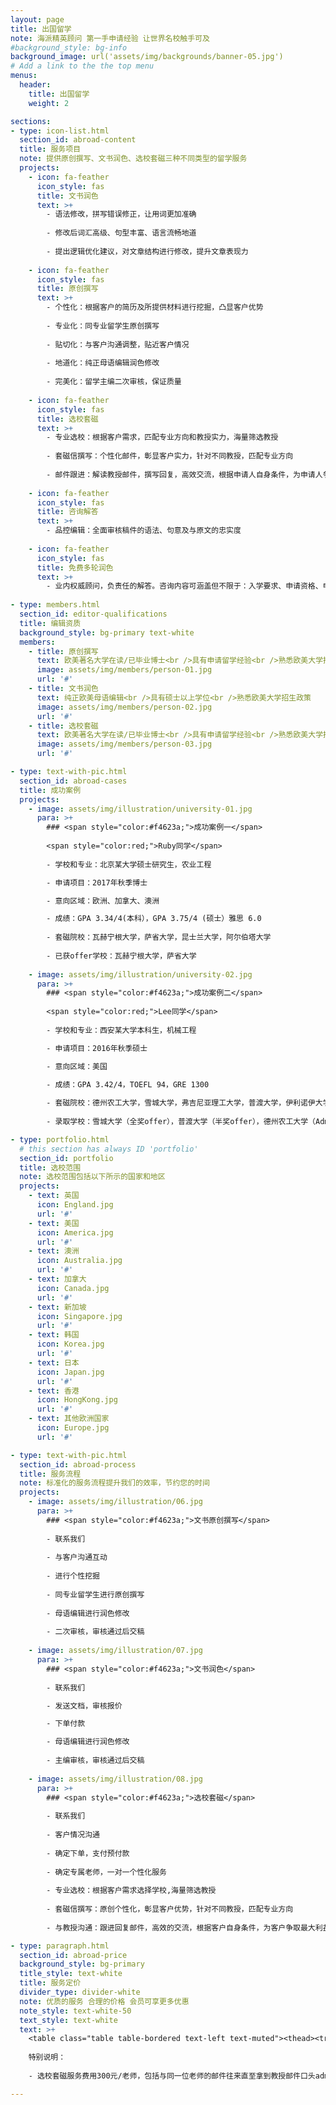 ```yaml
---
layout: page
title: 出国留学
note: 海派精英顾问 第一手申请经验 让世界名校触手可及
#background_style: bg-info
background_image: url('assets/img/backgrounds/banner-05.jpg')
# Add a link to the the top menu
menus:
  header:
    title: 出国留学
    weight: 2

sections:
- type: icon-list.html
  section_id: abroad-content
  title: 服务项目
  note: 提供原创撰写、文书润色、选校套磁三种不同类型的留学服务
  projects:
    - icon: fa-feather
      icon_style: fas
      title: 文书润色
      text: >+
        - 语法修改，拼写错误修正，让用词更加准确
        
        - 修改后词汇高级、句型丰富、语言流畅地道
        
        - 提出逻辑优化建议，对文章结构进行修改，提升文章表现力
        
    - icon: fa-feather
      icon_style: fas
      title: 原创撰写
      text: >+
        - 个性化：根据客户的简历及所提供材料进行挖掘，凸显客户优势
        
        - 专业化：同专业留学生原创撰写
        
        - 贴切化：与客户沟通调整，贴近客户情况
        
        - 地道化：纯正母语编辑润色修改
        
        - 完美化：留学主编二次审核，保证质量
        
    - icon: fa-feather
      icon_style: fas
      title: 选校套磁
      text: >+
        - 专业选校：根据客户需求，匹配专业方向和教授实力，海量筛选教授
        
        - 套磁信撰写：个性化邮件，彰显客户实力，针对不同教授，匹配专业方向
        
        - 邮件跟进：解读教授邮件，撰写回复，高效交流，根据申请人自身条件，为申请人争取最大利益
        
    - icon: fa-feather
      icon_style: fas
      title: 咨询解答
      text: >+
        - 品控编辑：全面审核稿件的语法、句意及与原文的忠实度
        
    - icon: fa-feather
      icon_style: fas
      title: 免费多轮润色
      text: >+
        - 业内权威顾问，负责任的解答。咨询内容可涵盖但不限于：入学要求、申请资格、申请材料准备要求；留学花费、前期时间安排；意向院校比对等
        
- type: members.html
  section_id: editor-qualifications
  title: 编辑资质
  background_style: bg-primary text-white
  members:
    - title: ​原创撰写
      text: 欧美著名大学在读/已毕业博士<br />具有申请留学经验<br />熟悉欧美大学招生政策
      image: assets/img/members/person-01.jpg
      url: '#'
    - title: 文书润色
      text: 纯正欧美母语编辑<br />具有硕士以上学位<br />熟悉欧美大学招生政策
      image: assets/img/members/person-02.jpg
      url: '#'
    - title: 选校套磁
      text: 欧美著名大学在读/已毕业博士<br />具有申请留学经验<br />熟悉欧美大学招生政策
      image: assets/img/members/person-03.jpg
      url: '#'

- type: text-with-pic.html
  section_id: abroad-cases
  title: 成功案例
  projects:
    - image: assets/img/illustration/university-01.jpg
      para: >+
        ### <span style="color:#f4623a;">成功案例一</span>
        
        <span style="color:red;">Ruby同学</span>
        
        - 学校和专业：北京某大学硕士研究生，农业工程

        - 申请项目：2017年秋季博士

        - 意向区域：欧洲、加拿大、澳洲

        - 成绩：GPA 3.34/4(本科），GPA 3.75/4 (硕士）雅思 6.0
        
        - 套磁院校：瓦赫宁根大学，萨省大学，昆士兰大学，阿尔伯塔大学
        
        - 已获offer学校：瓦赫宁根大学，萨省大学
        
    - image: assets/img/illustration/university-02.jpg
      para: >+
        ### <span style="color:#f4623a;">成功案例二</span>
        
        <span style="color:red;">Lee同学</span>
        
        - 学校和专业：西安某大学本科生，机械工程

        - 申请项目：2016年秋季硕士

        - 意向区域：美国

        - 成绩：GPA 3.42/4，TOEFL 94，GRE 1300
        
        - 套磁院校：德州农工大学，雪城大学，弗吉尼亚理工大学，普渡大学，伊利诺伊大学厄巴纳-香槟分校，密歇根州立大学，圣地亚哥大学
        
        - 录取学校：雪城大学（全奖offer），普渡大学（半奖offer），德州农工大学（Admission），圣地亚哥大学（Admission）

- type: portfolio.html
  # this section has always ID 'portfolio'
  section_id: portfolio
  title: 选校范围
  note: 选校范围包括以下所示的国家和地区
  projects:
    - text: 英国
      icon: England.jpg
      url: '#'
    - text: 美国
      icon: America.jpg
      url: '#'
    - text: 澳洲
      icon: Australia.jpg
      url: '#'
    - text: 加拿大
      icon: Canada.jpg
      url: '#'
    - text: 新加坡
      icon: Singapore.jpg
      url: '#'
    - text: 韩国
      icon: Korea.jpg
      url: '#'
    - text: 日本
      icon: Japan.jpg
      url: '#'
    - text: 香港
      icon: HongKong.jpg
      url: '#'
    - text: 其他欧洲国家
      icon: Europe.jpg
      url: '#'

- type: text-with-pic.html
  section_id: abroad-process
  title: 服务流程
  note: 标准化的服务流程提升我们的效率，节约您的时间
  projects:
    - image: assets/img/illustration/06.jpg
      para: >+
        ### <span style="color:#f4623a;">文书原创撰写</span>
      
        - 联系我们
        
        - 与客户沟通互动
        
        - 进行个性挖掘
        
        - 同专业留学生进行原创撰写
        
        - 母语编辑进行润色修改
        
        - 二次审核，审核通过后交稿
        
    - image: assets/img/illustration/07.jpg
      para: >+
        ### <span style="color:#f4623a;">文书润色</span>
      
        - 联系我们

        - 发送文档，审核报价

        - 下单付款

        - 母语编辑进行润色修改
        
        - 主编审核，审核通过后交稿
        
    - image: assets/img/illustration/08.jpg
      para: >+
        ### <span style="color:#f4623a;">选校套磁</span>
      
        - 联系我们
        
        - 客户情况沟通
        
        - 确定下单，支付预付款
        
        - 确定专属老师，一对一个性化服务
        
        - 专业选校：根据客户需求选择学校,海量筛选教授
        
        - 套磁信撰写：原创个性化，彰显客户优势，针对不同教授，匹配专业方向
        
        - 与教授沟通：跟进回复邮件，高效的交流，根据客户自身条件，为客户争取最大利益

- type: paragraph.html
  section_id: abroad-price
  background_style: bg-primary
  title_style: text-white
  title: 服务定价
  divider_type: divider-white
  note: 优质的服务 合理的价格 会员可享更多优惠
  note_style: text-white-50
  text_style: text-white
  text: >+
    <table class="table table-bordered text-left text-muted"><thead><tr><th>服务类型</th><th>非会员价</th><th>会员价</th></tr></thead><tbody><tr><th>文书润色</th><td>300元/千词</td><td>270元/千词</td></tr><tr><th>文书撰写</th><td>880元/千词</td><td>800元/千词</td></tr><tr><th>选校套磁</th><td>300元/老师</td><td>270元/老师</td></tr></tbody></table>
    
    特别说明：
    
    - 选校套磁服务费用300元/老师，包括与同一位老师的邮件往来直至拿到教授邮件口头admission或offer或rejection，套磁成功加收1080元/免学费offer，680元/admission

---
```


